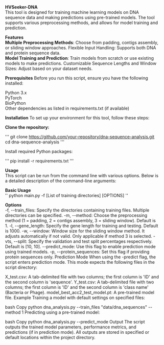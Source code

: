 **HVSeeker-DNA**  
This tool is designed for training machine learning models on DNA sequence data and making predictions using pre-trained models. The tool supports various preprocessing methods, and allows for model training and prediction.
  
**Features**  
**Multiple Preprocessing Methods**: Choose from padding, contigs assembly, or sliding window approaches.
Flexible Input Handling: Supports both DNA and protein sequence data.  
**Model Training and Prediction**: Train models from scratch or use existing models to make predictions.
Customizable Sequence Lengths and Window Sizes: Adjust based on your dataset needs.  
  
**Prerequisites**
Before you run this script, ensure you have the following installed:  
  
Python 3.x  
PyTorch  
BioPython  
Other dependencies as listed in requirements.txt (if available)  
  
**Installation** 
To set up your environment for this tool, follow these steps:  
  
**Clone the repository:**    

'''
git clone https://github.com/your-repository/dna-sequence-analysis.git  
cd dna-sequence-analysis
'''

Install required Python packages:  

'''
pip install -r requirements.txt
'''  
  
**Usage**  
This script can be run from the command line with various options. Below is a detailed description of the command-line arguments:  
  
**Basic Usage**  
''
python main.py -f [List of training directories] [OPTIONS]
''  
    
**Options**  
-f, --train_files: Specify the directories containing training files. Multiple directories can be specified.
-m, --method: Choose the preprocessing method (1 = padding, 2 = contigs assembly, 3 = sliding window). Default is 1.
-l, --gene_length: Specify the gene length for training and testing. Default is 1000.
-w, --window: Window size for the sliding window method. It adjusts automatically if not valid. Only applicable if method 3 is selected.
-vts, --split: Specify the validation and test split percentages respectively. Default is [10, 10].
--predict_mode: Use this flag to enable prediction mode using trained models.
-p, --protein_sequences: Set this flag if providing protein sequences only.
Prediction Mode
When using the -predict flag, the script enters prediction mode. This mode expects the following files in the script directory:

X_test.csv: A tab-delimited file with two columns; the first column is 'ID' and the second column is 'sequence'.
Y_test.csv: A tab-delimited file with two columns; the first column is 'ID' and the second column is 'class name' (Bacteria or Phage).
model_best_acc2_test_model.pt: A pre-trained model file.
Example
Training a model with default settings on specified files:

bash
Copy
python dna_analysis.py --train_files "data/dna_sequences" --method 1
Predicting using a pre-trained model:

bash
Copy
python dna_analysis.py --predict_mode
Output
The script outputs the trained model parameters, performance metrics, and predictions (if in prediction mode). All outputs are stored in specified or default locations within the project directory.
